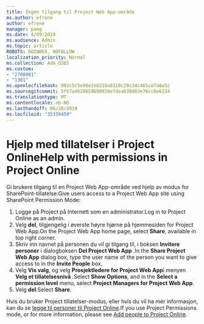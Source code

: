 ```yaml
---
title: Ingen tilgang til Project Web App-område
ms.author: efrene
author: efrene
manager: pamg
ms.date: 4/09/2019
ms.audience: Admin
ms.topic: article
ROBOTS: NOINDEX, NOFOLLOW
localization_priority: Normal
ms.collection: Adm_O365
ms.custom:
- "2700001"
- "1381"
ms.openlocfilehash: 992c5c5e90e1e6218a0318c29c34c465ce7a8a5c
ms.sourcegitcommit: 5fb7a4b28859690020efdea630d03e70cc0e6334
ms.translationtype: MT
ms.contentlocale: nb-NO
ms.lasthandoff: 06/28/2019
ms.locfileid: "35359450"
---
```

# <a name="help-with-permissions-in-project-online"></a><span data-ttu-id="3aff1-102">Hjelp med tillatelser i Project Online</span><span class="sxs-lookup"><span data-stu-id="3aff1-102">Help with permissions in Project Online</span></span>

<span data-ttu-id="3aff1-103">Gi brukere tilgang til en Project Web App-område ved hjelp av modus for SharePoint-tillatelse:</span><span class="sxs-lookup"><span data-stu-id="3aff1-103">Give users access to a Project Web App site using SharePoint Permission Mode:</span></span>

1. <span data-ttu-id="3aff1-104">Logge på Project på Internett som en administrator.</span><span class="sxs-lookup"><span data-stu-id="3aff1-104">Log in to Project Online as an admin.</span></span>
2. <span data-ttu-id="3aff1-105">Velg **del**, tilgjengelig i øverste høyre hjørne på hjemmesiden for Project Web App.</span><span class="sxs-lookup"><span data-stu-id="3aff1-105">On the Project Web App home page, select **Share**, available in top right corner.</span></span>
3. <span data-ttu-id="3aff1-106">Skriv inn navnet på personen du vil gi tilgang til, i boksen **Invitere personer** i dialogboksen **Del Project Web App** .</span><span class="sxs-lookup"><span data-stu-id="3aff1-106">In the **Share Project Web App** dialog box, type the user name of the person you want to give access to in the **Invite People** box.</span></span>
4. <span data-ttu-id="3aff1-107">Velg **Vis valg**, og velg **Prosjektledere for Project Web App**i menyen **Velg et tillatelsesnivå** .</span><span class="sxs-lookup"><span data-stu-id="3aff1-107">Select **Show Options**, and in the **Select a permission level** menu, select **Project Managers for Project Web App**.</span></span>
5. <span data-ttu-id="3aff1-108">Velg **del**.</span><span class="sxs-lookup"><span data-stu-id="3aff1-108">Select **Share**.</span></span>

<span data-ttu-id="3aff1-109">Hvis du bruker Project tillatelser-modus, eller hvis du vil ha mer informasjon, kan du se [legge til personer til Project Online](https://docs.microsoft.com/projectonline/step-2-add-people-to-project-online).</span><span class="sxs-lookup"><span data-stu-id="3aff1-109">If you use Project Permissions mode, or for more information, please see [Add people to Project Online](https://docs.microsoft.com/projectonline/step-2-add-people-to-project-online).</span></span>
